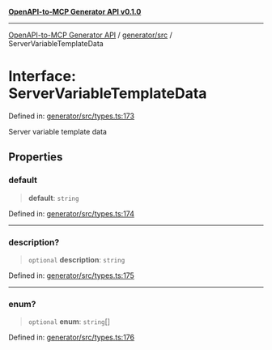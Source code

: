 [**OpenAPI-to-MCP Generator API v0.1.0**](../../../README.md)

***

[OpenAPI-to-MCP Generator API](../../../modules.md) / [generator/src](../README.md) / ServerVariableTemplateData

# Interface: ServerVariableTemplateData

Defined in: [generator/src/types.ts:173](https://github.com/salacoste/openapi-mcp-generator/blob/fda5c6400a831cddbad9eacd652e11b2f7410b22/packages/generator/src/types.ts#L173)

Server variable template data

## Properties

### default

> **default**: `string`

Defined in: [generator/src/types.ts:174](https://github.com/salacoste/openapi-mcp-generator/blob/fda5c6400a831cddbad9eacd652e11b2f7410b22/packages/generator/src/types.ts#L174)

***

### description?

> `optional` **description**: `string`

Defined in: [generator/src/types.ts:175](https://github.com/salacoste/openapi-mcp-generator/blob/fda5c6400a831cddbad9eacd652e11b2f7410b22/packages/generator/src/types.ts#L175)

***

### enum?

> `optional` **enum**: `string`[]

Defined in: [generator/src/types.ts:176](https://github.com/salacoste/openapi-mcp-generator/blob/fda5c6400a831cddbad9eacd652e11b2f7410b22/packages/generator/src/types.ts#L176)
